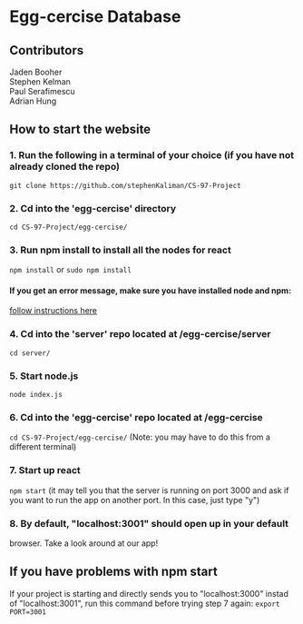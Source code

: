# Egg-cercise Database
## Contributors 
Jaden Booher  
Stephen Kelman  
Paul Serafimescu  
Adrian Hung


## How to start the website
### 1. Run the following in a terminal of your choice (if you have not already cloned the repo)
`git clone https://github.com/stephenKaliman/CS-97-Project`

### 2. Cd into the 'egg-cercise' directory
`cd CS-97-Project/egg-cercise/`

### 3. Run npm install to install all the nodes for react
`npm install`
or
`sudo npm install`
#### If you get an error message, make sure you have installed node and npm:
[follow instructions here](https://www.npmjs.com/get-npm)

### 4. Cd into the 'server' repo located at /egg-cercise/server
`cd server/`

### 5. Start node.js
`node index.js`

### 6. Cd into the 'egg-cercise' repo located at /egg-cercise
`cd CS-97-Project/egg-cercise/`
(Note: you may have to do this from a different terminal)

### 7. Start up react
`npm start`
(it may tell you that the server is running on port 3000 and ask if you want to run the app on another port. In this case, just type "y")

### 8. By default, "localhost:3001" should open up in your default
   browser. Take a look around at our app!

## If you have problems with npm start
If your project is starting and directly sends you to 
"localhost:3000" instad of "localhost:3001", run this command before trying step 7 again:
`export PORT=3001`
